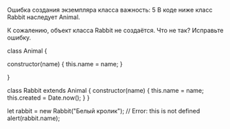 Ошибка создания экземпляра класса
важность: 5
В коде ниже класс Rabbit наследует Animal.

К сожалению, объект класса Rabbit не создаётся. Что не так? Исправьте ошибку.

class Animal {

  constructor(name) {
    this.name = name;
  }

}

class Rabbit extends Animal {
  constructor(name) {
    this.name = name;
    this.created = Date.now();
  }
}

let rabbit = new Rabbit("Белый кролик"); // Error: this is not defined
alert(rabbit.name);